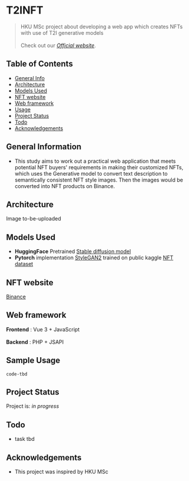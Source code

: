 # T2INFT
> HKU MSc project about developing a web app which creates NFTs with use of T2I generative models <br /> <br />
> Check out our [_Official website_](https://www.google.com).

## Table of Contents
* [General Info](#general-information)
* [Architecture](#architecture)
* [Models Used](#models-used)
* [NFT website](#nft-website)
* [Web framework](#web-framework)
* [Usage](#usage)
* [Project Status](#project-status)
* [Todo](#todo)
* [Acknowledgements](#acknowledgements)
<!-- * [License](#license) -->


## General Information
- This study aims to work out a practical web application that meets potential NFT buyers' requirements in making their customized NFTs, 
which uses the Generative model to convert text description to semantically consistent NFT style images. 
Then the images would be converted into NFT products on Binance.


## Architecture
<!-- ![Example screenshot](./img/screenshot.png) -->
Image to-be-uploaded



## Models Used
- __HuggingFace__ Pretrained [Stable diffusion model](https://www.google.com)
- __Pytorch__ implementation [StyleGAN2](https://www.google.com) trained on public kaggle [NFT dataset](https://www.google.com)


## NFT website
[Binance](https://www.google.com)


## Web framework
__Frontend__ : Vue 3 + JavaScript <br /><br />
__Backend__ : PHP + JSAPI


## Sample Usage

`code-tbd`


## Project Status
Project is: _in progress_


## Todo
- task tbd


## Acknowledgements
- This project was inspired by HKU MSc

